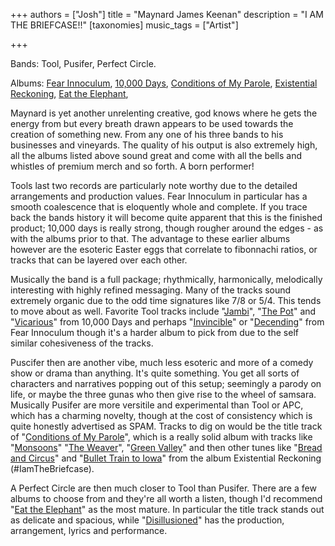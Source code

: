 +++
authors = ["Josh"]
title = "Maynard James Keenan"
description = "I AM THE BRIEFCASE!!"
[taxonomies]
music_tags = ["Artist"]

+++

Bands: Tool, Pusifer, Perfect Circle.

Albums: [Fear Innoculum](https://youtube.com/playlist?list=PLvrbxb5BJMiiJ9IZdsX-Hz7ih8nizJbdU&si=lXdefCQou-MKUUzK), [10,000 Days](https://youtube.com/playlist?list=PLnif9Rfb5AdkxFeWs2DMf8Km9yD16pDE7&si=eIkE5jwQUpmK_CU5), [Conditions of My Parole](https://youtube.com/playlist?list=PLvsYXqtYjMYczVHrnHUI_IzhjTVDpgR-X&si=NWtzhnnsX4ipFqrP), [Existential Reckoning](https://youtube.com/playlist?list=PLvsYXqtYjMYch4iEefcZAHGHagcNO0X22&si=ZcfNy71S7V8WwheW), [Eat the Elephant](https://youtube.com/playlist?list=PLBzBwYhHpqLLaSl_y2JvaLjasAEfwJj98&si=hNhuZozI7jmTOmhW),

Maynard is yet another unrelenting creative, god knows where he gets the energy from but every breath drawn appears to be used towards the creation of something new. From any one of his three bands to his businesses and vineyards. The quality of his output is also extremely high, all the albums listed above sound great and come with all the bells and whistles of premium merch and so forth. A born performer!

Tools last two records are particularly note worthy due to the detailed arrangements and production values. Fear Innoculum in particular has a smooth coalescence that is eloquently whole and complete. If you trace back the bands history it will become quite apparent that this is the finished product; 10,000 days is really strong, though rougher around the edges - as with the albums prior to that. The advantage to these earlier albums however are the esoteric Easter eggs that correlate to fibonnachi ratios, or tracks that can be layered over each other. 

Musically the band is a full package; rhythmically, harmonically, melodically interesting with highly refined messaging. Many of the tracks sound extremely organic due to the odd time signatures like 7/8 or 5/4. This tends to move about as well. Favorite Tool tracks include "[Jambi](https://www.youtube.com/watch?v=ed_UWFr13pU)", "[The Pot](https://www.youtube.com/watch?v=_LnDMGKwYN8)" and "[Vicarious](https://www.youtube.com/watch?v=h_TUP2vuaDs)" from 10,000 Days and perhaps "[Invincible](https://youtu.be/hxsld16TjSU?si=AfI5dF2eWeZxRYSW)" or "[Decending](https://youtu.be/PcSoLwFisaw?si=CawQuhfOqIn8gvrM)" from Fear Innoculum though it's a harder album to pick from due to the self similar cohesiveness of the tracks. 

Puscifer then are another vibe, much less esoteric and more of a comedy show or drama than anything. It's quite something. You get all sorts of characters and narratives popping out of this setup; seemingly a parody on life, or maybe the three gunas who then give rise to the wheel of samsara. Musically Pusifer are more versitile and experimental than Tool or APC, which has a charming novelty, though at the cost of consistency which is quite honestly advertised as SPAM. Tracks to dig on would be the title track of "[Conditions of My Parole](https://youtu.be/IQHHnsSoj6Y?si=6fGINBXJN_BiXPi0)", which is a really solid album with tracks like "[Monsoons](https://youtu.be/ER4fxuHCBzI?si=NSNPvdvOaflspi9S)" "[The Weaver](https://youtu.be/N-uzN8gH5fs?si=unL2r9Eb2-VRoWyj)", "[Green Valley](https://youtu.be/vaIXj2VQHK0?si=nzHLTQl0luv3qd7R)" and then other tunes like "[Bread and Circus](https://youtu.be/lYoPcyZrjeY?si=bbWWmRCgZVYORVZd)" and "[Bullet Train to Iowa](https://www.youtube.com/watch?v=k3uBGONllfQ)" from the album Existential Reckoning (#IamTheBriefcase).

A Perfect Circle are then much closer to Tool than Pusifer. There are a few albums to choose from and they're all worth a listen, though I'd recommend "[Eat the Elephant](https://youtube.com/playlist?list=PLBzBwYhHpqLLaSl_y2JvaLjasAEfwJj98&si=hNhuZozI7jmTOmhW)" as the most mature. In particular the title track stands out as delicate and spacious, while "[Disillusioned](https://www.youtube.com/watch?v=BIsH686xWl0&list=PLBzBwYhHpqLLaSl_y2JvaLjasAEfwJj98&index=2)" has the production, arrangement, lyrics and performance. 